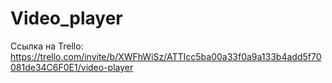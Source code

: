 # Video_player

Ссылка на Trello: https://trello.com/invite/b/XWFhWiSz/ATTIcc5ba00a33f0a9a133b4add5f70081de34C6F0E1/video-player
